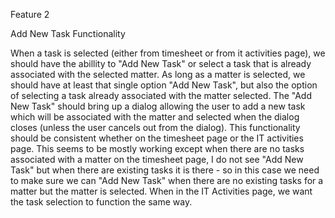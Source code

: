 Feature 2

Add New Task Functionality

When a task is selected (either from timesheet or from it activities page), we should have the abillity to "Add New Task" or select a task that is already associated with the selected matter.  As long as a matter is selected, we should have at least that single option "Add New Task", but also the option of selecting a task already associated with the matter selected.  The "Add New Task" should bring up a dialog allowing the user to add a new task which will be associated with the matter and selected when the dialog closes (unless the user cancels out from the dialog).  This functionality should be consistent whether on the timesheet page or the IT activities page.  This seems to be mostly working except when there are no tasks associated with a matter on the timesheet page, I do not see "Add New Task" but when there are existing tasks it is there - so in this case we need to make sure we can "Add New Task" when there are no existing tasks for a matter but the matter is selected.  When in the IT Activities page, we want the task selection to function the same way.


